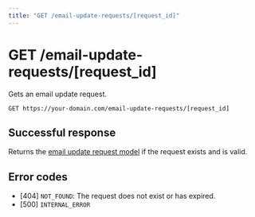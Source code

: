 ```yaml
---
title: "GET /email-update-requests/[request_id]"
---
```


# GET /email-update-requests/[request_id]

Gets an email update request.

```
GET https://your-domain.com/email-update-requests/[request_id]
```

## Successful response

Returns the [email update request model](/reference/rest/models/email-update-request) if the request exists and is valid.

## Error codes

- [404] `NOT_FOUND`: The request does not exist or has expired.
- [500] `INTERNAL_ERROR`

